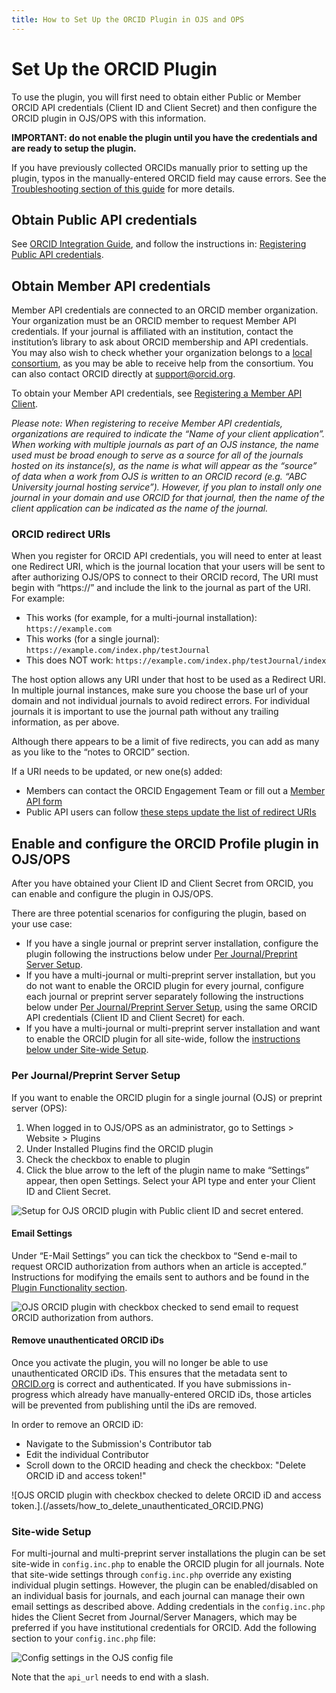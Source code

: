 ```yaml
---
title: How to Set Up the ORCID Plugin in OJS and OPS
---
```


# Set Up the ORCID Plugin

To use the plugin, you will first need to obtain either Public or Member ORCID API credentials (Client ID and Client Secret) and then configure the ORCID plugin in OJS/OPS with this information.

**IMPORTANT: do not enable the plugin until you have the credentials and are ready to setup the plugin.**

If you have previously collected ORCIDs manually prior to setting up the plugin, typos in the manually-entered ORCID field may cause errors. See the [Troubleshooting section of this guide](./troubleshooting-resources.md) for more details.

## Obtain Public API credentials

See [ORCID Integration Guide](https://info.orcid.org/documentation/integration-guide/getting-started-with-your-orcid-integration/), and follow the instructions in: [Registering Public API credentials](https://info.orcid.org/documentation/integration-guide/registering-a-public-api-client/).

## Obtain Member API credentials

Member API credentials are connected to an ORCID member organization. Your organization must be an ORCID member to request Member API credentials. If your journal is affiliated with an institution, contact the institution’s library to ask about ORCID membership and API credentials. You may also wish to check whether your organization belongs to a [local consortium](https://orcid.org/consortia), as you may be able to receive help from the consortium. You can also contact ORCID directly at [support@orcid.org](mailto:support@orcid.org).

To obtain your Member API credentials, see [Registering a Member API Client](https://info.orcid.org/documentation/integration-guide/registering-a-member-api-client/).

_Please note: When registering to receive Member API credentials, organizations are required to indicate the “Name of your client application”. When working with multiple journals as part of an OJS instance, the name used must be broad enough to serve as a source for all of the journals hosted on its instance(s), as the name is what will appear as the “source” of data when a work from OJS is written to an ORCID record (e.g. “ABC University journal hosting service”). However, if you plan to install only one journal in your domain and use ORCID for that journal, then the name of the client application can be indicated as the name of the journal._

### ORCID redirect URIs

When you register for ORCID API credentials, you will need to enter at least one Redirect URI, which is the journal location that your users will be sent to after authorizing OJS/OPS to connect to their ORCID record, The URI must begin with “https://” and include the link to the journal as part of the URI. For example:

* This works (for example, for a multi-journal installation): `https://example.com`
* This works (for a single journal): `https://example.com/index.php/testJournal`
* This does NOT work: `https://example.com/index.php/testJournal/index`

The host option allows any URI under that host to be used as a Redirect URI. In multiple journal instances, make sure you choose the base url of your domain and not individual journals to avoid redirect errors. For individual journals it is important to use the journal path without any trailing information, as per above.

Although there appears to be a limit of five redirects, you can add as many as you like to the “notes to ORCID” section.

If a URI needs to be updated, or new one(s) added:

* Members can contact the ORCID Engagement Team or fill out a [Member API form](https://info.orcid.org/register-a-client-application-production-member-api/)
* Public API users can follow [these steps update the list of redirect URIs](https://info.orcid.org/ufaqs/how-do-redirect-uris-work/)

## Enable and configure the ORCID Profile plugin in OJS/OPS

After you have obtained your Client ID and Client Secret from ORCID, you can enable and configure the plugin in OJS/OPS.

There are three potential scenarios for configuring the plugin, based on your use case:
* If you have a single journal or preprint server installation, configure the plugin following the instructions below under [Per Journal/Preprint Server Setup](./installation-setup#per-journal-preprint-server-setup.md).
* If you have a multi-journal or multi-preprint server installation, but you do not want to enable the ORCID plugin for every journal, configure each journal or preprint server separately following the instructions below under [Per Journal/Preprint Server Setup](./installation-setup#per-journal-preprint-server-setup.md), using the same ORCID API credentials (Client ID and Client Secret) for each.
* If you have a multi-journal or multi-preprint server installation and want to enable the ORCID plugin for all site-wide, follow the [instructions below under Site-wide Setup](./installation-setup#site-wide-setup.md).

### Per Journal/Preprint Server Setup

If you want to enable the ORCID plugin for a single journal (OJS) or preprint server (OPS):

1. When logged in to OJS/OPS as an administrator, go to Settings > Website > Plugins
2. Under Installed Plugins find the ORCID plugin
3. Check the checkbox to enable to plugin
4. Click the blue arrow to the left of the plugin name to make “Settings” appear, then open Settings. Select your API type and enter your Client ID and Client Secret.

![Setup for OJS ORCID plugin with Public client ID and secret entered.](./assets/orcid_plugin_setup.png)

#### Email Settings

Under “E-Mail Settings” you can tick the checkbox to “Send e-mail to request ORCID authorization from authors when an article is accepted.” Instructions for modifying the emails sent to authors and be found in the [Plugin Functionality section](./plugin-functionality.md).

![OJS ORCID plugin with checkbox checked to send email to request ORCID authorization from authors.](./assets/orcid_plugin_auto_emails.png)

#### Remove unauthenticated ORCID iDs

Once you activate the plugin, you will no longer be able to use unauthenticated ORCID iDs. This ensures that the metadata sent to [ORCID.org](https://orcid.org/) is correct and authenticated. If you have submissions in-progress which already have manually-entered ORCID iDs, those articles will be prevented from publishing until the iDs are removed. 

In order to remove an ORCID iD:
- Navigate to the Submission's Contributor tab
- Edit the individual Contributor
- Scroll down to the ORCID heading and check the checkbox: "Delete ORCID iD and access token!"

![OJS ORCID plugin with checkbox checked to delete ORCID iD and access token.].(/assets/how_to_delete_unauthenticated_ORCID.PNG)

### Site-wide Setup

For multi-journal and multi-preprint server installations the plugin can be set site-wide in `config.inc.php` to enable the ORCID plugin for all journals. Note that site-wide settings through `config.inc.php` override any existing individual plugin settings. However, the plugin can be enabled/disabled on an individual basis for journals, and each journal can manage their own email settings as described above. Adding credentials in the `config.inc.php` hides the Client Secret from Journal/Server Managers, which may be preferred if you have institutional credentials for ORCID. Add the following section to your `config.inc.php` file:

![Config settings in the OJS config file](./assets/orcid-config-inc-php-settings.png)

Note that the `api_url` needs to end with a slash.
